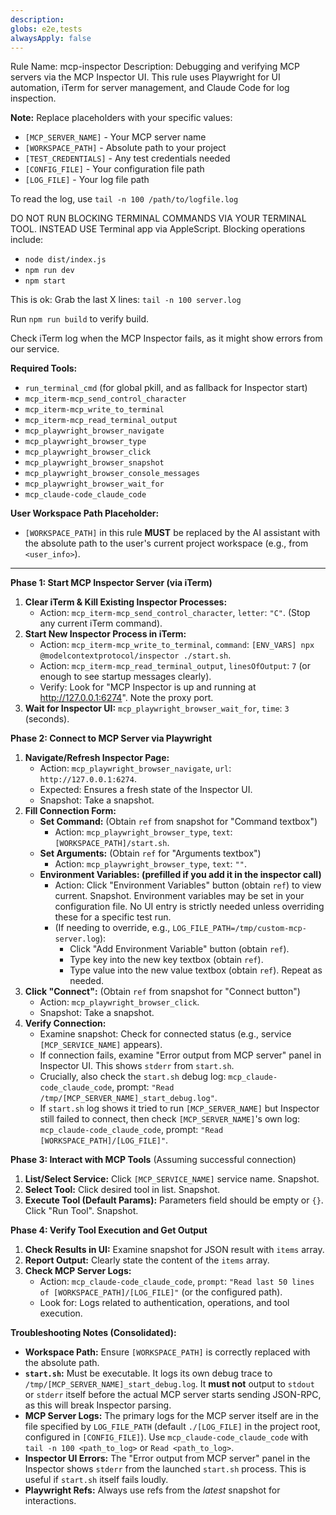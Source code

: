 ```yaml
---
description: 
globs: e2e,tests
alwaysApply: false
---
```

Rule Name: mcp-inspector
Description: Debugging and verifying MCP servers via the MCP Inspector UI. This rule uses Playwright for UI automation, iTerm for server management, and Claude Code for log inspection.

**Note:** Replace placeholders with your specific values:
- `[MCP_SERVER_NAME]` - Your MCP server name
- `[WORKSPACE_PATH]` - Absolute path to your project
- `[TEST_CREDENTIALS]` - Any test credentials needed
- `[CONFIG_FILE]` - Your configuration file path
- `[LOG_FILE]` - Your log file path

To read the log, use `tail -n 100 /path/to/logfile.log`

DO NOT RUN BLOCKING TERMINAL COMMANDS VIA YOUR TERMINAL TOOL. INSTEAD USE Terminal app via AppleScript.
Blocking operations include: 
- `node dist/index.js`
- `npm run dev`
- `npm start`

This is ok:
Grab the last X lines: `tail -n 100 server.log`

Run `npm run build` to verify build.

Check iTerm log when the MCP Inspector fails, as it might show errors from our service.

**Required Tools:**
- `run_terminal_cmd` (for global pkill, and as fallback for Inspector start)
- `mcp_iterm-mcp_send_control_character`
- `mcp_iterm-mcp_write_to_terminal`
- `mcp_iterm-mcp_read_terminal_output`
- `mcp_playwright_browser_navigate`
- `mcp_playwright_browser_type`
- `mcp_playwright_browser_click`
- `mcp_playwright_browser_snapshot`
- `mcp_playwright_browser_console_messages`
- `mcp_playwright_browser_wait_for`
- `mcp_claude-code_claude_code`

**User Workspace Path Placeholder:**
- `[WORKSPACE_PATH]` in this rule **MUST** be replaced by the AI assistant with the absolute path to the user's current project workspace (e.g., from `<user_info>`).

---

**Phase 1: Start MCP Inspector Server (via iTerm)**
1.  **Clear iTerm & Kill Existing Inspector Processes:**
    *   Action: `mcp_iterm-mcp_send_control_character`, `letter`: `"C"`. (Stop any current iTerm command).
2.  **Start New Inspector Process in iTerm:**
    *   Action: `mcp_iterm-mcp_write_to_terminal`, `command`: `[ENV_VARS] npx @modelcontextprotocol/inspector ./start.sh`.
    *   Action: `mcp_iterm-mcp_read_terminal_output`, `linesOfOutput`: `7` (or enough to see startup messages clearly).
    *   Verify: Look for "MCP Inspector is up and running at http://127.0.0.1:6274". Note the proxy port.
3.  **Wait for Inspector UI:** `mcp_playwright_browser_wait_for`, `time`: `3` (seconds).

**Phase 2: Connect to MCP Server via Playwright**
1.  **Navigate/Refresh Inspector Page:**
    *   Action: `mcp_playwright_browser_navigate`, `url`: `http://127.0.0.1:6274`.
    *   Expected: Ensures a fresh state of the Inspector UI.
    *   Snapshot: Take a snapshot.
2.  **Fill Connection Form:**
    *   **Set Command:** (Obtain `ref` from snapshot for "Command textbox")
        *   Action: `mcp_playwright_browser_type`, `text`: `[WORKSPACE_PATH]/start.sh`.
    *   **Set Arguments:** (Obtain `ref` for "Arguments textbox")
        *   Action: `mcp_playwright_browser_type`, `text`: `""`.
    *   **Environment Variables: (prefilled if you add it in the inspector call)**
        *   Action: Click "Environment Variables" button (obtain `ref`) to view current. Snapshot.
Environment variables may be set in your configuration file. No UI entry is strictly needed unless overriding these for a specific test run.
        *   (If needing to override, e.g., `LOG_FILE_PATH=/tmp/custom-mcp-server.log`):
            *   Click "Add Environment Variable" button (obtain `ref`).
            *   Type key into the new key textbox (obtain `ref`).
            *   Type value into the new value textbox (obtain `ref`). Repeat as needed.
3.  **Click "Connect":** (Obtain `ref` from snapshot for "Connect button")
    *   Action: `mcp_playwright_browser_click`.
    *   Snapshot: Take a snapshot.
4.  **Verify Connection:**
    *   Examine snapshot: Check for connected status (e.g., service `[MCP_SERVICE_NAME]` appears).
    *   If connection fails, examine "Error output from MCP server" panel in Inspector UI. This shows `stderr` from `start.sh`.
    *   Crucially, also check the `start.sh` debug log: `mcp_claude-code_claude_code`, prompt: `"Read /tmp/[MCP_SERVER_NAME]_start_debug.log"`.
    *   If `start.sh` log shows it tried to run `[MCP_SERVER_NAME]` but Inspector still failed to connect, then check `[MCP_SERVER_NAME]`'s own log: `mcp_claude-code_claude_code`, prompt: `"Read [WORKSPACE_PATH]/[LOG_FILE]"`.

**Phase 3: Interact with MCP Tools** (Assuming successful connection)
1.  **List/Select Service:** Click `[MCP_SERVICE_NAME]` service name. Snapshot.
2.  **Select Tool:** Click desired tool in list. Snapshot.
3.  **Execute Tool (Default Params):** Parameters field should be empty or `{}`. Click "Run Tool". Snapshot.

**Phase 4: Verify Tool Execution and Get Output**
1.  **Check Results in UI:** Examine snapshot for JSON result with `items` array.
2.  **Report Output:** Clearly state the content of the `items` array.
3.  **Check MCP Server Logs:**
    *   Action: `mcp_claude-code_claude_code`, `prompt`: `"Read last 50 lines of [WORKSPACE_PATH]/[LOG_FILE]"` (or the configured path).
    *   Look for: Logs related to authentication, operations, and tool execution.

**Troubleshooting Notes (Consolidated):**
- **Workspace Path:** Ensure `[WORKSPACE_PATH]` is correctly replaced with the absolute path.
- **`start.sh`:** Must be executable. It logs its own debug trace to `/tmp/[MCP_SERVER_NAME]_start_debug.log`. It **must not** output to `stdout` or `stderr` itself before the actual MCP server starts sending JSON-RPC, as this will break Inspector parsing.
- **MCP Server Logs:** The primary logs for the MCP server itself are in the file specified by `LOG_FILE_PATH` (default `./[LOG_FILE]` in the project root, configured in `[CONFIG_FILE]`). Use `mcp_claude-code_claude_code` with `tail -n 100 <path_to_log>` or `Read <path_to_log>`.
- **Inspector UI Errors:** The "Error output from MCP server" panel in the Inspector shows `stderr` from the launched `start.sh` process. This is useful if `start.sh` itself fails loudly.
- **Playwright Refs:** Always use refs from the *latest* snapshot for interactions.

